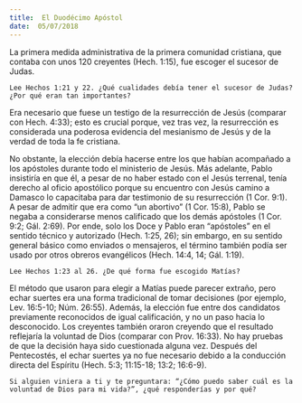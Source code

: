 ```yaml
---
title:  El Duodécimo Apóstol
date:  05/07/2018
---
```


La primera medida administrativa de la primera comunidad cristiana, que contaba con unos 120 creyentes (Hech. 1:15), fue escoger el sucesor de Judas.

`Lee Hechos 1:21 y 22. ¿Qué cualidades debía tener el sucesor de Judas? ¿Por qué eran tan importantes?`

Era necesario que fuese un testigo de la resurrección de Jesús (comparar con Hech. 4:33); esto es crucial porque, vez tras vez, la resurrección es considerada una poderosa evidencia del mesianismo de Jesús y de la verdad de toda la fe cristiana.

No obstante, la elección debía hacerse entre los que habían acompañado a los apóstoles durante todo el ministerio de Jesús. Más adelante, Pablo insistiría en que él, a pesar de no haber estado con el Jesús terrenal, tenía derecho al oficio apostólico porque su encuentro con Jesús camino a Damasco lo capacitaba para dar testimonio de su resurrección (1 Cor. 9:1). A pesar de admitir que era como “un abortivo” (1 Cor. 15:8), Pablo se negaba a considerarse menos calificado que los demás apóstoles (1 Cor. 9:2; Gál. 2:69). Por ende, solo los Doce y Pablo eran “apóstoles” en el sentido técnico y autorizado (Hech. 1:25, 26); sin embargo, en su sentido general básico como enviados o mensajeros, el término también podía ser usado por otros obreros evangélicos (Hech. 14:4, 14; Gál. 1:19).

`Lee Hechos 1:23 al 26. ¿De qué forma fue escogido Matías?`

El método que usaron para elegir a Matías puede parecer extraño, pero echar suertes era una forma tradicional de tomar decisiones (por ejemplo, Lev. 16:5-10; Núm. 26:55). Además, la elección fue entre dos candidatos previamente reconocidos de igual calificación, y no un paso hacia lo desconocido. Los creyentes también oraron creyendo que el resultado reflejaría la voluntad de Dios (comparar con Prov. 16:33). No hay pruebas de que la decisión haya sido cuestionada alguna vez. Después del Pentecostés, el echar suertes ya no fue necesario debido a la conducción directa del Espíritu (Hech. 5:3; 11:15-18; 13:2; 16:6-9).

`Si alguien viniera a ti y te preguntara: “¿Cómo puedo saber cuál es la voluntad de Dios para mi vida?”, ¿qué responderías y por qué?`